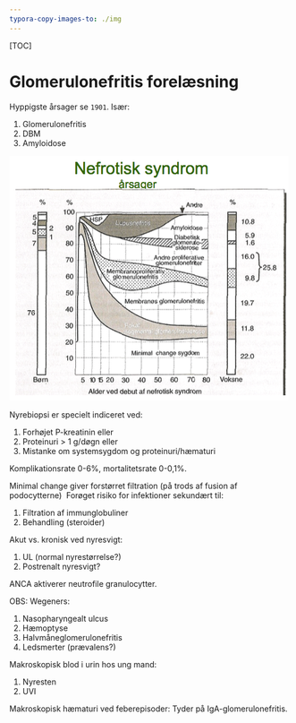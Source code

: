 ```yaml
---
typora-copy-images-to: ./img
---
```


[TOC]

# Glomerulonefritis forelæsning

Hyppigste årsager se `1901`. Især:

1. Glomerulonefritis
2. DBM
3. Amyloidose

![Glomerulonefritis_pdf__side_4_af_54_](img/Glomerulonefritis_pdf__side_4_af_54_.png)

Nyrebiopsi er specielt indiceret ved:

1. Forhøjet P-kreatinin eller
2. Proteinuri > 1 g/døgn eller
3. Mistanke om systemsygdom og proteinuri/hæmaturi

Komplikationsrate 0-6%, mortalitetsrate 0-0,1%.

Minimal change giver forstørret filtration (på trods af fusion af podocytterne)
​	Forøget risiko for infektioner sekundært til:

1. Filtration af immunglobuliner
2. Behandling (steroider)

Akut vs. kronisk ved nyresvigt:

1. UL (normal nyrestørrelse?)
2. Postrenalt nyresvigt?

ANCA aktiverer neutrofile granulocytter.

OBS: Wegeners:

1. Nasopharyngealt ulcus
2. Hæmoptyse
3. Halvmåneglomerulonefritis
4. Ledsmerter (prævalens?)

Makroskopisk blod i urin hos ung mand:

1. Nyresten
2. UVI

Makroskopisk hæmaturi ved feberepisoder: Tyder på IgA-glomerulonefritis.
